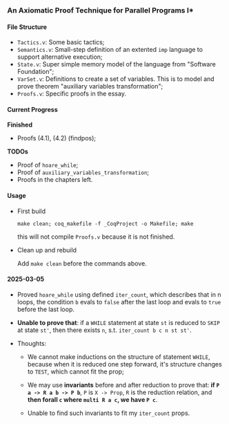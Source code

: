 ### An Axiomatic Proof Technique for Parallel Programs I*

#### File Structure

- `Tactics.v`: Some basic tactics;
- `Semantics.v`: Small-step definition of an extented `imp` language to support alternative execution;
- `State.v`: Super simple memory model of the language from "Software Foundation";
- `VarSet.v`: Definitions to create a set of variables. This is to model and prove theorem "auxiliary variables transformation";
- `Proofs.v`: Specific proofs in the essay.

#### Current Progress

**Finished**

- Proofs (4.1), (4.2) (findpos);

**TODOs**

- Proof of `hoare_while`;
- Proof of `auxiliary_variables_transformation`;
- Proofs in the chapters left.

#### Usage

- First build

    `make clean; coq_makefile -f _CoqProject -o Makefile; make `

    this will not compile `Proofs.v` because it is not finished.

- Clean up and rebuild

    Add `make clean` before the commands above.

#### 2025-03-05

- Proved `hoare_while` using defined `iter_count`, which describes that in n loops, the condition `b` evals to `false` after the last loop and evals to `true` before the last loop.

- **Unable to prove that**: if a `WHILE` statement at state `st` is reduced to `SKIP` at state `st'`, then there exists `n`, s.t. `iter_count b c n st st'`.

- Thoughts:

    + We cannot make inductions on the structure of statement `WHILE`, because when it is reduced one step forward, it's structure changes to `TEST`, which cannot fit the prop;

    + We may use **invariants** before and after reduction to prove that: **if `P a -> R a b -> P b`**, `P` is `X -> Prop`, `R` is the reduction relation, and **then forall `c` where `multi R a c`, we have `P c`**.

    + Unable to find such invariants to fit my `iter_count` props.
